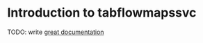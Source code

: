 # Introduction to tabflowmapssvc

TODO: write [great documentation](http://jacobian.org/writing/what-to-write/)
